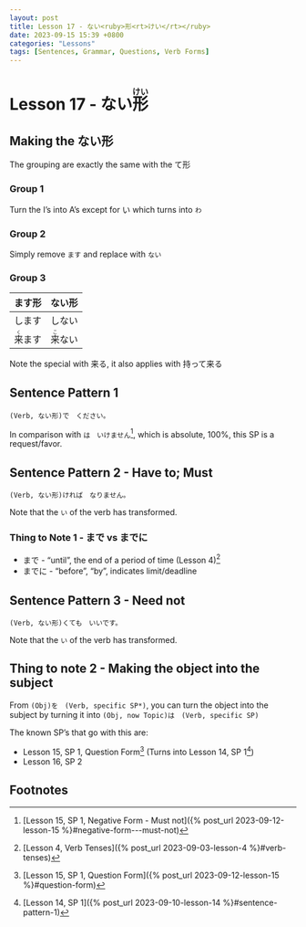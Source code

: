 ```yaml
--- 
layout: post 
title: Lesson 17 - ない<ruby>形<rt>けい</rt></ruby>
date: 2023-09-15 15:39 +0800 
categories: "Lessons"
tags: [Sentences, Grammar, Questions, Verb Forms]
---
```

  
# Lesson 17 - ない<ruby>形<rt>けい</rt></ruby>

## Making the ない形
The grouping are exactly the same with the て形

### Group 1
Turn the I’s into A’s except for い which turns into `わ`

### Group 2
Simply remove `ます` and replace with `ない`

### Group 3

| ます形 | ない形 |
| -- | -- |
| します | しない |
| <ruby>来<rt>く</rt>ます<ruby> | <ruby>来<rt>こ</rt>ない</ruby> |

Note the special with 来る, it also applies with 持って来る

## Sentence Pattern 1
```
(Verb, ない形)で　ください。
```
In comparison with `は　いけません`[^fn1], which is absolute, 100%, this SP is a request/favor.

## Sentence Pattern 2 - Have to; Must
```
(Verb, ない形)ければ　なりません。
```
Note that the `い` of the verb has transformed.

### Thing to Note 1 - まで vs までに
* まで - “until”, the end of a period of time (Lesson 4)[^fn2]
* までに - “before”, “by”, indicates limit/deadline

## Sentence Pattern 3 - Need not
```
(Verb, ない形)くても　いいです。
```
Note that the `い` of the verb has transformed.

## Thing to note 2 - Making the object into the subject
From `(Obj)を　(Verb, specific SP*)`, you can turn the object into the subject by turning it into `(Obj, now Topic)は　(Verb, specific SP)`

The known SP’s that go with this are:
* Lesson 15, SP 1, Question Form[^fn3] (Turns into Lesson 14, SP 1[^fn4])
* Lesson 16, SP 2

## Footnotes
[^fn1]: [Lesson 15, SP 1, Negative Form - Must not]({% post_url 2023-09-12-lesson-15 %}#negative-form---must-not)
[^fn2]: [Lesson 4, Verb Tenses]({% post_url 2023-09-03-lesson-4 %}#verb-tenses)
[^fn3]: [Lesson 15, SP 1, Question Form]({% post_url 2023-09-12-lesson-15 %}#question-form)
[^fn4]: [Lesson 14, SP 1]({% post_url 2023-09-10-lesson-14 %}#sentence-pattern-1)
